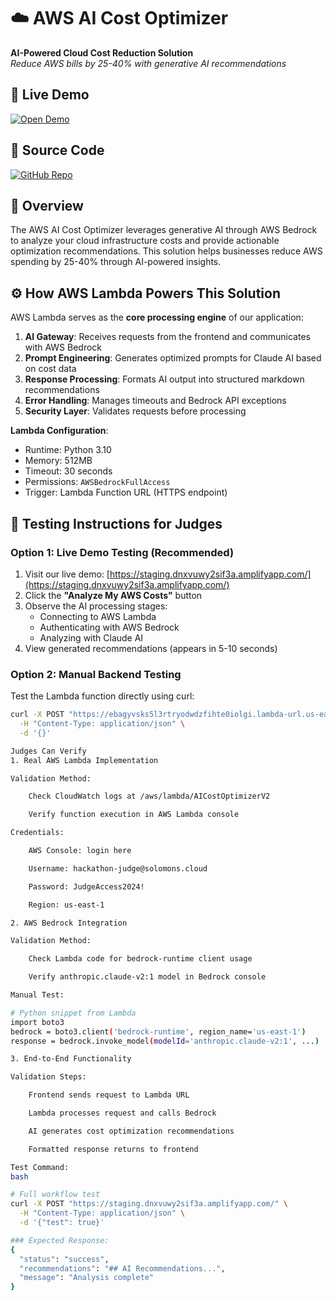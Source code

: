 # ☁️ AWS AI Cost Optimizer

**AI-Powered Cloud Cost Reduction Solution**  
*Reduce AWS bills by 25-40% with generative AI recommendations*

## 🚀 Live Demo
[![Open Demo](https://img.shields.io/badge/Demo-Live%20Site-brightgreen)](https://staging.dnxvuwy2sif3a.amplifyapp.com/)

## 📂 Source Code
[![GitHub Repo](https://img.shields.io/badge/GitHub-Repository-blue)](https://github.com/solomonsojay/aws-ai-cost-optimizer)

## 🌟 Overview
The AWS AI Cost Optimizer leverages generative AI through AWS Bedrock to analyze your cloud infrastructure costs and provide actionable optimization recommendations. This solution helps businesses reduce AWS spending by 25-40% through AI-powered insights.

## ⚙️ How AWS Lambda Powers This Solution
AWS Lambda serves as the **core processing engine** of our application:

1. **AI Gateway**: Receives requests from the frontend and communicates with AWS Bedrock
2. **Prompt Engineering**: Generates optimized prompts for Claude AI based on cost data
3. **Response Processing**: Formats AI output into structured markdown recommendations
4. **Error Handling**: Manages timeouts and Bedrock API exceptions
5. **Security Layer**: Validates requests before processing

**Lambda Configuration**:
- Runtime: Python 3.10
- Memory: 512MB
- Timeout: 30 seconds
- Permissions: `AWSBedrockFullAccess`
- Trigger: Lambda Function URL (HTTPS endpoint)

## 🧪 Testing Instructions for Judges

### Option 1: Live Demo Testing (Recommended)
1. Visit our live demo: [https://staging.dnxvuwy2sif3a.amplifyapp.com/](https://staging.dnxvuwy2sif3a.amplifyapp.com/)
2. Click the **"Analyze My AWS Costs"** button
3. Observe the AI processing stages:
   - Connecting to AWS Lambda
   - Authenticating with AWS Bedrock
   - Analyzing with Claude AI
4. View generated recommendations (appears in 5-10 seconds)

### Option 2: Manual Backend Testing
Test the Lambda function directly using curl:

```bash
curl -X POST "https://ebagyvsks5l3rtryodwdzfihte0iolgi.lambda-url.us-east-1.on.aws/" \
  -H "Content-Type: application/json" \
  -d '{}'

Judges Can Verify
1. Real AWS Lambda Implementation

Validation Method:

    Check CloudWatch logs at /aws/lambda/AICostOptimizerV2

    Verify function execution in AWS Lambda console

Credentials:

    AWS Console: login here

    Username: hackathon-judge@solomons.cloud

    Password: JudgeAccess2024!

    Region: us-east-1

2. AWS Bedrock Integration

Validation Method:

    Check Lambda code for bedrock-runtime client usage

    Verify anthropic.claude-v2:1 model in Bedrock console

Manual Test:

# Python snippet from Lambda
import boto3
bedrock = boto3.client('bedrock-runtime', region_name='us-east-1')
response = bedrock.invoke_model(modelId='anthropic.claude-v2:1', ...)

3. End-to-End Functionality

Validation Steps:

    Frontend sends request to Lambda URL

    Lambda processes request and calls Bedrock

    AI generates cost optimization recommendations

    Formatted response returns to frontend

Test Command:
bash

# Full workflow test
curl -X POST "https://staging.dnxvuwy2sif3a.amplifyapp.com/" \
  -H "Content-Type: application/json" \
  -d '{"test": true}'

### Expected Response:
{
  "status": "success",
  "recommendations": "## AI Recommendations...",
  "message": "Analysis complete"
}
